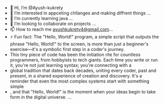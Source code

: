 - 👋 Hi, I’m @Ayush-kukrety
- 👀 I’m interested in appceting chllanges and making diffrent things  ...
- 🌱 I’m currently learning java  ...
- 💞️ I’m looking to collaborate on projects  ...
- 📫 How to reach me ayushkukrety4@gmail.com...
- ⚡ Fun fact: The "Hello, World!" program, a simple script that outputs the phrase "Hello, World!" to the screen, is more than just a beginner's exercise—it's a symbolic first step in a coder's journey.
-  This tiny piece of code has been the initiation rite for countless programmers, from hobbyists to tech giants. Each time you write or run it, you're not just learning syntax; you're connecting with a
-   global tradition that dates back decades, uniting every coder, past and present, in a shared experience of creation and discovery. It's a reminder that even the most complex systems start with something simple
-   , and that "Hello, World!" is the moment when your ideas begin to take form in the digital universe. ...

<!---
Ayush-kukrety/Ayush-kukrety is a ✨ special ✨ repository because its `README.md` (this file) appears on your GitHub profile.
You can click the Preview link to take a look at your changes.
--->

